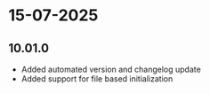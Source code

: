 # 15-07-2025

## 10.01.0

- Added automated version and changelog update
- Added support for file based initialization
